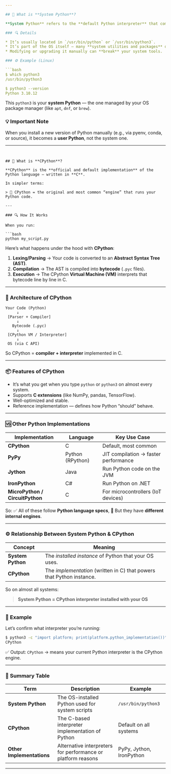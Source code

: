 ```yaml
---

## 🧠 What is **System Python**?

**System Python** refers to the **default Python interpreter** that comes **pre-installed with your operating system** (Linux, macOS, sometimes Windows).

### 🔍 Details

* It’s usually located in `/usr/bin/python` or `/usr/bin/python3`.
* It’s part of the OS itself — many **system utilities and packages** depend on it.
* Modifying or upgrading it manually can **break** your system tools.

### ⚙️ Example (Linux)

```bash
$ which python3
/usr/bin/python3

$ python3 --version
Python 3.10.12
```

This `python3` is your **system Python** — the one managed by your OS package manager (like `apt`, `dnf`, or `brew`).

### 💡 Important Note

When you install a new version of Python manually (e.g., via pyenv, conda, or source), it becomes a **user Python**, not the system one.

---
```


## 🧩 What is **CPython**?

**CPython** is the **official and default implementation** of the Python language — written in **C**.

In simpler terms:

> 🧩 CPython = the original and most common “engine” that runs your Python code.

---

### 🔍 How It Works

When you run:

```bash
python my_script.py
```

Here’s what happens under the hood with **CPython**:

1. **Lexing/Parsing** → Your code is converted to an **Abstract Syntax Tree (AST)**.
2. **Compilation** → The AST is compiled into **bytecode** (`.pyc` files).
3. **Execution** → The CPython **Virtual Machine (VM)** interprets that bytecode line by line in C.

---

### 🧱 Architecture of CPython

```
Your Code (Python)
     ↓
 [Parser + Compiler]
     ↓
   Bytecode (.pyc)
     ↓
 [CPython VM / Interpreter]
     ↓
 OS (via C API)
```

So CPython = **compiler + interpreter** implemented in C.

---

### 📦 Features of CPython

* It’s what you get when you type `python` or `python3` on almost every system.
* Supports **C extensions** (like NumPy, pandas, TensorFlow).
* Well-optimized and stable.
* Reference implementation — defines how Python “should” behave.

---

### 🆚 Other Python Implementations

| Implementation                  | Language         | Key Use Case                         |
| ------------------------------- | ---------------- | ------------------------------------ |
| **CPython**                     | C                | Default, most common                 |
| **PyPy**                        | Python (RPython) | JIT compilation → faster performance |
| **Jython**                      | Java             | Run Python code on the JVM           |
| **IronPython**                  | C#               | Run Python on .NET                   |
| **MicroPython / CircuitPython** | C                | For microcontrollers (IoT devices)   |

So:
✅ All of these follow **Python language specs**,
🚀 But they have **different internal engines**.

---

### ⚙️ Relationship Between System Python & CPython

| Concept           | Meaning                                                               |
| ----------------- | --------------------------------------------------------------------- |
| **System Python** | The *installed instance* of Python that your OS uses.                 |
| **CPython**       | The *implementation* (written in C) that powers that Python instance. |

So on almost all systems:

> **System Python = CPython interpreter installed with your OS**

---

### 🧩 Example

Let’s confirm what interpreter you’re running:

```bash
$ python3 -c "import platform; print(platform.python_implementation())"
CPython
```

✅ Output: `CPython` → means your current Python interpreter is the CPython engine.

---

### 🧠 Summary Table

| Term                      | Description                                                  | Example                  |
| ------------------------- | ------------------------------------------------------------ | ------------------------ |
| **System Python**         | The OS-installed Python used for system scripts              | `/usr/bin/python3`       |
| **CPython**               | The C-based interpreter implementation of Python             | Default on all systems   |
| **Other Implementations** | Alternative interpreters for performance or platform reasons | PyPy, Jython, IronPython |

---

